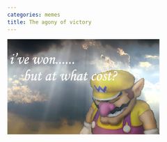 ```yaml
---
categories: memes
title: The agony of victory
---
```


![ivewon](https://raw.githubusercontent.com/muneer78/muneer78.github.io/master/images/ivewon.jpeg)




